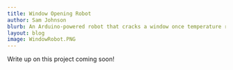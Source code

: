 ```yaml
---
title: Window Opening Robot
author: Sam Johnson
blurb: An Arduino-powered robot that cracks a window once temperature reaches a certain threshold.
layout: blog
image: WindowRobot.PNG
---
```


Write up on this project coming soon!